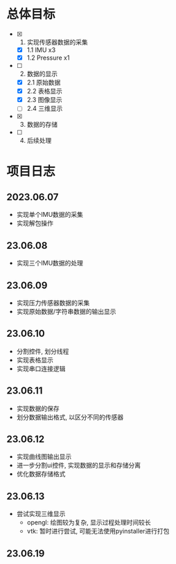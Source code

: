 # 总体目标

- [x] 1. 实现传感器数据的采集
    - [x] 1.1 IMU x3
    - [x] 1.2 Pressure x1
- [ ] 2. 数据的显示
    - [x] 2.1 原始数据
    - [x] 2.2 表格显示
    - [x] 2.3 图像显示
    - [ ] 2.4 三维显示
- [x] 3. 数据的存储
- [ ] 4. 后续处理

# 项目日志

## 2023.06.07

- 实现单个IMU数据的采集
- 实现解包操作

## 23.06.08

- 实现三个IMU数据的处理

## 23.06.09

- 实现压力传感器数据的采集
- 实现原始数据/字符串数据的输出显示

## 23.06.10

- 分割控件, 划分线程
- 实现表格显示
- 实现串口连接逻辑

## 23.06.11

- 实现数据的保存
- 划分数据输出格式, 以区分不同的传感器

## 23.06.12

- 实现曲线图输出显示
- 进一步分割ui控件, 实现数据的显示和存储分离
- 优化数据存储格式
  
## 23.06.13

- 尝试实现三维显示
  - opengl: 绘图较为复杂, 显示过程处理时间较长
  - vtk: 暂时进行尝试, 可能无法使用pyinstaller进行打包

## 23.06.19